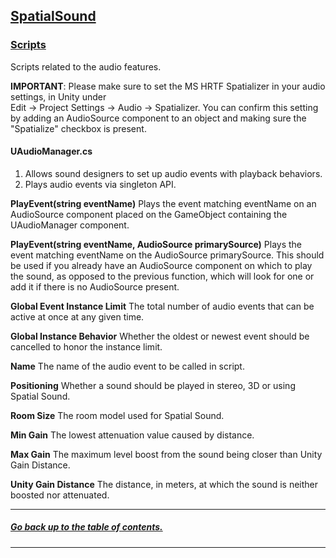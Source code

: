 ## [SpatialSound]()

### [Scripts](Scripts)
Scripts related to the audio features.

**IMPORTANT**: Please make sure to set the MS HRTF Spatializer in your audio settings, in Unity under  
Edit -> Project Settings -> Audio -> Spatializer. You can confirm this setting by adding an AudioSource component to an object and making sure the "Spatialize" checkbox is present.

#### UAudioManager.cs
1. Allows sound designers to set up audio events with playback behaviors.
2. Plays audio events via singleton API.

**PlayEvent(string eventName)** Plays the event matching eventName on an AudioSource component placed on the GameObject containing the UAudioManager component.

**PlayEvent(string eventName, AudioSource primarySource)** Plays the event matching eventName on the AudioSource primarySource. This should be used if you already have an AudioSource component on which to play the sound, as opposed to the previous function, which will look for one or add it if there is no AudioSource present.

**Global Event Instance Limit** The total number of audio events that can be active at once at any given time.

**Global Instance Behavior** Whether the oldest or newest event should be cancelled to honor the instance limit.

**Name** The name of the audio event to be called in script.

**Positioning** Whether a sound should be played in stereo, 3D or using Spatial Sound.

**Room Size** The room model used for Spatial Sound.

**Min Gain** The lowest attenuation value caused by distance.

**Max Gain** The maximum level boost from the sound being closer than Unity Gain Distance.

**Unity Gain Distance** The distance, in meters, at which the sound is neither boosted nor attenuated.

---
##### [Go back up to the table of contents.](../../../README.md)
---